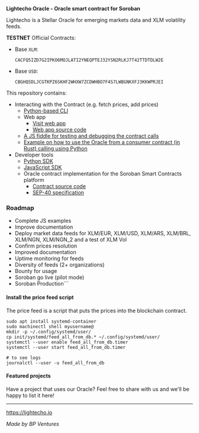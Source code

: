 **Lightecho Oracle - Oracle smart contract for Soroban**

Lightecho is a Stellar Oracle for emerging markets data and XLM volatility feeds.

**TESTNET** Official Contracts:
- Base `XLM`:
  ```
  CACFQ5IZD7G2IPKO6MOJLATI2YNEQPTEJ32YSN2RLKJ7T42TTDTDLW2E
  ```
- Base `USD`:
  ```
  CBGHQSDLJCGTKPZ6SKHF2WHXW7ZCDWHBO7F4S7LWBGNKXFJ3KKWPRJEI
  ```

This repository contains:

- Interacting with the Contract (e.g. fetch prices, add prices)
  - [Python-based CLI](./oracle-onchain/sep40/cli)
  - Web app
    - [Visit web app](https://bp-ventures.github.io/lightecho-stellar-oracle/)
    - [Web app source code](./docs/v2.html)
  - [A JS fiddle for testing and debugging the contract calls](https://playcode.io/1648838)
  - [Example on how to use the Oracle from a consumer contract (in Rust) calling using Python](./oracle-onchain/sep40/examples/price_up_down)
- Developer tools
  - [Python SDK](./oracle-sdk/python)
  - [JavaScript SDK](./oracle-sdk/javascript)
  - Oracle contract implementation for the Soroban Smart Contracts platform
    - [Contract source code](./oracle-onchain/sep40/contract)
    - [SEP-40 specification](https://github.com/stellar/stellar-protocol/blob/master/ecosystem/sep-0040.md)

### Roadmap

- Complete JS examples
- Improve documentation
- Deploy market data feeds for XLM/EUR, XLM/USD, XLM/ARS, XLM/BRL, XLM/NGN, XLM/NGN_2 and a test of XLM Vol
- Confirm prices resolution
- Improved documentation
- Uptime monitoring for feeds
- Diversity of feeds (2+ organizations)
- Bounty for usage
- Soroban go live (pilot mode)
- Soroban Production```

#### Install the price feed script

The price feed is a script that puts the prices into the blockchain contract.

```
sudo apt install systemd-container
sudo machinectl shell myusername@
mkdir -p ~/.config/systemd/user/
cp init/systemd/feed_all_from_db.* ~/.config/systemd/user/
systemctl --user enable feed_all_from_db.timer
systemctl --user start feed_all_from_db.timer

# to see logs
journalctl --user -u feed_all_from_db
```

#### Featured projects

Have a project that uses our Oracle? Feel free to share with us and we'll be happy to list it here!

---

https://lightecho.io

_Made by BP Ventures_
